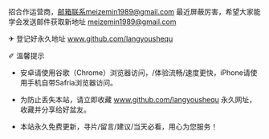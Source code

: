 招合作运营商，邮箱联系meizemin1989@gmail.com
最近屏蔽厉害，希望大家能学会发送邮件获取新地址 meizemin1989@gmail.com

✈ 登记好永久地址 www.github.com/langyoushequ

✐ 溫馨提示

* 安卓请使用谷歌（Chrome）浏览器访问，/体验流畅/速度更快，iPhone请使用手机自带Safria浏览器访问。

* 为防止丢失本站，请立即收藏 www.github.com/langyoushequ 永久网址，收藏并分享给好盆友。

* 本站永久免费更新，寻片/留言/建议/当天必看，用心为您服务！
